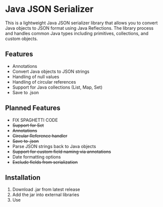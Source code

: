 # Java JSON Serializer
This is a lightweight Java JSON serializer library that allows you to convert Java objects to JSON format using Java Reflections. The library process and handles common Java types including primitives, collections, and custom objects.

## Features
* Annotations
* Convert Java objects to JSON strings
* Handling of null values
* Handling of circular references
* Support for Java collections (List, Map, Set)
* Save to .json

## Planned Features
* FIX SPAGHETTI CODE
* ~~Support for Set~~
* ~~Annotations~~
* ~~Circular Reference handler~~
* ~~Save to .json~~
* Parse JSON strings back to Java objects
* ~~Support for custom field naming via annotations~~
* Date formatting options
* ~~Exclude fields from serialization~~

## Installation
1. Download .jar from latest release
2. Add the jar into external libraries
3. Use